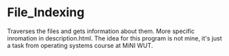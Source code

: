 # File_Indexing
Traverses the files and gets information about them. More specific inromation in description.html. The idea for this program is not mine, it's just a task from operating systems course at MiNI WUT.


